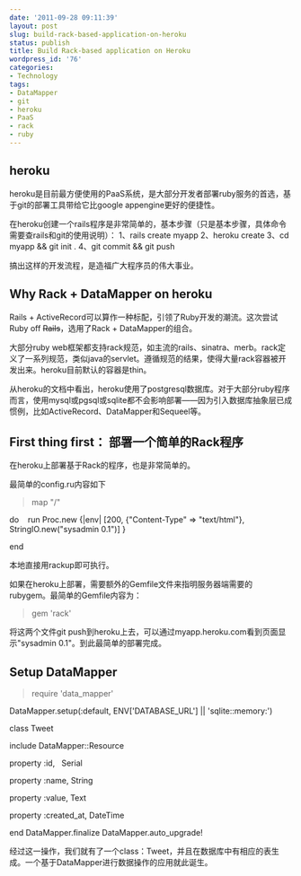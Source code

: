 ```yaml
---
date: '2011-09-28 09:11:39'
layout: post
slug: build-rack-based-application-on-heroku
status: publish
title: Build Rack-based application on Heroku
wordpress_id: '76'
categories:
- Technology
tags:
- DataMapper
- git
- heroku
- PaaS
- rack
- ruby
---
```


## heroku


heroku是目前最方便使用的PaaS系统，是大部分开发者部署ruby服务的首选，基于git的部署工具带给它比google appengine更好的便捷性。

在heroku创建一个rails程序是非常简单的，基本步骤（只是基本步骤，具体命令需要查rails和git的使用说明）：
1、rails create myapp
2、heroku create
3、cd myapp && git init .
4、git commit && git push

搞出这样的开发流程，是造福广大程序员的伟大事业。




## Why Rack + DataMapper on heroku


Rails + ActiveRecord可以算作一种标配，引领了Ruby开发的潮流。这次尝试Ruby off <del>Rails</del>，选用了Rack + DataMapper的组合。

大部分ruby web框架都支持rack规范，如主流的rails、sinatra、merb。rack定义了一系列规范，类似java的servlet。遵循规范的结果，使得大量rack容器被开发出来。heroku目前默认的容器是thin。

从heroku的文档中看出，heroku使用了postgresql数据库。对于大部分ruby程序而言，使用mysql或pgsql或sqlite都不会影响部署——因为引入数据库抽象层已成惯例，比如ActiveRecord、DataMapper和Sequeel等。




## First thing first： 部署一个简单的Rack程序


在heroku上部署基于Rack的程序，也是非常简单的。

最简单的config.ru内容如下


> map "/"

do    run Proc.new {|env| [200, {"Content-Type" => "text/html"}, StringIO.new("sysadmin 0.1")] }

end


本地直接用rackup即可执行。

如果在heroku上部署，需要额外的Gemfile文件来指明服务器端需要的rubygem。最简单的Gemfile内容为：


> gem 'rack'


将这两个文件git push到heroku上去，可以通过myapp.heroku.com看到页面显示"sysadmin 0.1"。到此最简单的部署完成。




## Setup DataMapper




> require 'data_mapper'

DataMapper.setup(:default, ENV['DATABASE_URL'] || 'sqlite::memory:')

class Tweet

include DataMapper::Resource

property :id,   Serial

property :name, String

property :value, Text

property :created_at, DateTime

end
DataMapper.finalize
DataMapper.auto_upgrade!


经过这一操作，我们就有了一个class：Tweet，并且在数据库中有相应的表生成。一个基于DataMapper进行数据操作的应用就此诞生。
